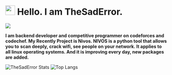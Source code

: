 <h1><img src="https://emojis.slackmojis.com/emojis/images/1531849430/4246/blob-sunglasses.gif?1531849430" width="30"/> Hello. I am TheSadError.</h1>

![](https://visitor-badge.glitch.me/badge?page_id=TheSadError.TheSadError)

**I am backend developer and competitive programmer on codeforces and codechef. My Recently Project is Nivos. NIVOS is a python tool that allows you to** **scan deeply, crack wifi, see people on your network. It applies to all linux operating systems. And it is improving every day, new packages are added.**

![TheSadError Stats](https://github-readme-stats.vercel.app/api?username=TheSadError&show_icons=true)
![Top Langs](https://github-readme-stats.vercel.app/api/top-langs/?username=TheSadError&layout=compact)
